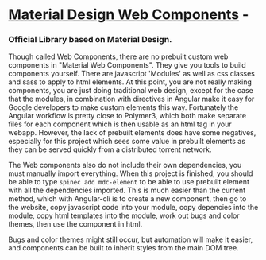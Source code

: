 # [Material Design Web Components](https://material.io/components/web/catalog) - 
### Official Library based on Material Design. 

Though called Web Components, there are no prebuilt custom web components in "Material Web Components". They give you tools to build components yourself. There are javascript 'Modules' as well as css classes and sass to apply to html elements. At this point, you are not really making components, you are just doing traditional web design, except for the case that the modules, in combination with directives in Angular make it easy for Google developers to make custom elements this way. Fortunately the Angular workflow is pretty close to Polymer3, which both make separate files for each component which is then usable as an html tag in your webapp. However, the lack of prebuilt elements does have some negatives, especially for this project which sees some value in prebuilt elements as they can be served quickly from a distributed torrent network.

The Web components also do not include their own dependencies, you must manually import everything. When this project is finished, you should be able to type `spinec add mdc-element` to be able to use prebuilt element with all the dependencies imported. This is much easier than the current method, which with Angular-cli is to create a new component, then go to the website, copy javascript code into your module, copy depencies into the module, copy html templates into the module, work out bugs and color themes, then use the component in html.

Bugs and color themes might still occur, but automation will make it easier, and components can be built to inherit styles from the main DOM tree.
